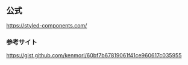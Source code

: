 ## 公式

https://styled-components.com/

### 参考サイト

https://gist.github.com/kenmori/60bf7b67819061f41ce960617c035955
